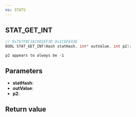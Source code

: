 ```yaml
---
ns: STATS
---
```

## STAT_GET_INT

```c
// 0x767FBC2AC802EF3D 0x1C6FE43E
BOOL STAT_GET_INT(Hash statHash, int* outValue, int p2);
```

```
p2 appears to always be -1  
```

## Parameters
* **statHash**: 
* **outValue**: 
* **p2**: 

## Return value
